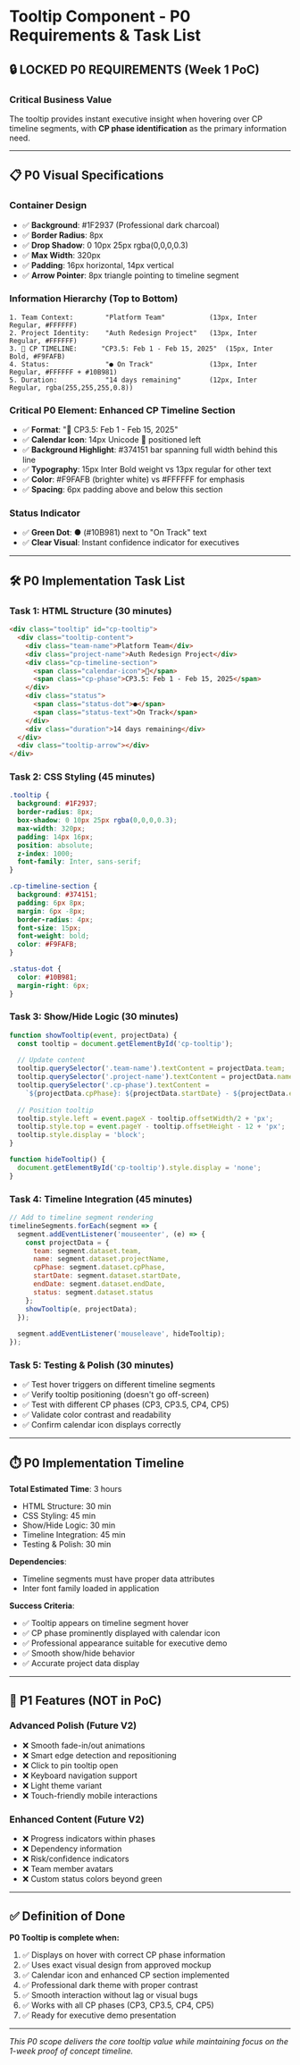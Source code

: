 # Tooltip Component - P0 Requirements & Task List

## 🔒 **LOCKED P0 REQUIREMENTS (Week 1 PoC)**

### **Critical Business Value**
The tooltip provides instant executive insight when hovering over CP timeline segments, with **CP phase identification** as the primary information need.

---

## 📋 **P0 Visual Specifications**

### **Container Design**
- ✅ **Background**: #1F2937 (Professional dark charcoal)
- ✅ **Border Radius**: 8px 
- ✅ **Drop Shadow**: 0 10px 25px rgba(0,0,0,0.3)
- ✅ **Max Width**: 320px
- ✅ **Padding**: 16px horizontal, 14px vertical
- ✅ **Arrow Pointer**: 8px triangle pointing to timeline segment

### **Information Hierarchy (Top to Bottom)**
```
1. Team Context:        "Platform Team"           (13px, Inter Regular, #FFFFFF)
2. Project Identity:    "Auth Redesign Project"   (13px, Inter Regular, #FFFFFF)  
3. 📅 CP TIMELINE:      "CP3.5: Feb 1 - Feb 15, 2025"  (15px, Inter Bold, #F9FAFB)
4. Status:              "● On Track"              (13px, Inter Regular, #FFFFFF + #10B981)
5. Duration:            "14 days remaining"       (12px, Inter Regular, rgba(255,255,255,0.8))
```

### **Critical P0 Element: Enhanced CP Timeline Section**
- ✅ **Format**: "📅 CP3.5: Feb 1 - Feb 15, 2025"
- ✅ **Calendar Icon**: 14px Unicode 📅 positioned left
- ✅ **Background Highlight**: #374151 bar spanning full width behind this line
- ✅ **Typography**: 15px Inter Bold weight vs 13px regular for other text
- ✅ **Color**: #F9FAFB (brighter white) vs #FFFFFF for emphasis
- ✅ **Spacing**: 6px padding above and below this section

### **Status Indicator**
- ✅ **Green Dot**: ● (#10B981) next to "On Track" text
- ✅ **Clear Visual**: Instant confidence indicator for executives

---

## 🛠️ **P0 Implementation Task List**

### **Task 1: HTML Structure** (30 minutes)
```html
<div class="tooltip" id="cp-tooltip">
  <div class="tooltip-content">
    <div class="team-name">Platform Team</div>
    <div class="project-name">Auth Redesign Project</div>
    <div class="cp-timeline-section">
      <span class="calendar-icon">📅</span>
      <span class="cp-phase">CP3.5: Feb 1 - Feb 15, 2025</span>
    </div>
    <div class="status">
      <span class="status-dot">●</span>
      <span class="status-text">On Track</span>
    </div>
    <div class="duration">14 days remaining</div>
  </div>
  <div class="tooltip-arrow"></div>
</div>
```

### **Task 2: CSS Styling** (45 minutes)
```css
.tooltip {
  background: #1F2937;
  border-radius: 8px;
  box-shadow: 0 10px 25px rgba(0,0,0,0.3);
  max-width: 320px;
  padding: 14px 16px;
  position: absolute;
  z-index: 1000;
  font-family: Inter, sans-serif;
}

.cp-timeline-section {
  background: #374151;
  padding: 6px 8px;
  margin: 6px -8px;
  border-radius: 4px;
  font-size: 15px;
  font-weight: bold;
  color: #F9FAFB;
}

.status-dot {
  color: #10B981;
  margin-right: 6px;
}
```

### **Task 3: Show/Hide Logic** (30 minutes)
```javascript
function showTooltip(event, projectData) {
  const tooltip = document.getElementById('cp-tooltip');
  
  // Update content
  tooltip.querySelector('.team-name').textContent = projectData.team;
  tooltip.querySelector('.project-name').textContent = projectData.name;
  tooltip.querySelector('.cp-phase').textContent = 
    `${projectData.cpPhase}: ${projectData.startDate} - ${projectData.endDate}`;
  
  // Position tooltip
  tooltip.style.left = event.pageX - tooltip.offsetWidth/2 + 'px';
  tooltip.style.top = event.pageY - tooltip.offsetHeight - 12 + 'px';
  tooltip.style.display = 'block';
}

function hideTooltip() {
  document.getElementById('cp-tooltip').style.display = 'none';
}
```

### **Task 4: Timeline Integration** (45 minutes)
```javascript
// Add to timeline segment rendering
timelineSegments.forEach(segment => {
  segment.addEventListener('mouseenter', (e) => {
    const projectData = {
      team: segment.dataset.team,
      name: segment.dataset.projectName,
      cpPhase: segment.dataset.cpPhase,
      startDate: segment.dataset.startDate,
      endDate: segment.dataset.endDate,
      status: segment.dataset.status
    };
    showTooltip(e, projectData);
  });
  
  segment.addEventListener('mouseleave', hideTooltip);
});
```

### **Task 5: Testing & Polish** (30 minutes)
- ✅ Test hover triggers on different timeline segments
- ✅ Verify tooltip positioning (doesn't go off-screen)
- ✅ Test with different CP phases (CP3, CP3.5, CP4, CP5)
- ✅ Validate color contrast and readability
- ✅ Confirm calendar icon displays correctly

---

## ⏱️ **P0 Implementation Timeline**

**Total Estimated Time**: 3 hours
- HTML Structure: 30 min
- CSS Styling: 45 min  
- Show/Hide Logic: 30 min
- Timeline Integration: 45 min
- Testing & Polish: 30 min

**Dependencies**: 
- Timeline segments must have proper data attributes
- Inter font family loaded in application

**Success Criteria**:
- ✅ Tooltip appears on timeline segment hover
- ✅ CP phase prominently displayed with calendar icon
- ✅ Professional appearance suitable for executive demo
- ✅ Smooth show/hide behavior
- ✅ Accurate project data display

---

## 🚫 **P1 Features (NOT in PoC)**

### **Advanced Polish** (Future V2)
- ❌ Smooth fade-in/out animations
- ❌ Smart edge detection and repositioning  
- ❌ Click to pin tooltip open
- ❌ Keyboard navigation support
- ❌ Light theme variant
- ❌ Touch-friendly mobile interactions

### **Enhanced Content** (Future V2)
- ❌ Progress indicators within phases
- ❌ Dependency information
- ❌ Risk/confidence indicators
- ❌ Team member avatars
- ❌ Custom status colors beyond green

---

## ✅ **Definition of Done**

**P0 Tooltip is complete when:**
1. ✅ Displays on hover with correct CP phase information
2. ✅ Uses exact visual design from approved mockup
3. ✅ Calendar icon and enhanced CP section implemented
4. ✅ Professional dark theme with proper contrast
5. ✅ Smooth interaction without lag or visual bugs
6. ✅ Works with all CP phases (CP3, CP3.5, CP4, CP5)
7. ✅ Ready for executive demo presentation

---

*This P0 scope delivers the core tooltip value while maintaining focus on the 1-week proof of concept timeline.*
